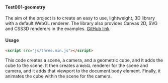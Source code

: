 #### Test001-geometry ####
The aim of the project is to create an easy to use, lightweight, 3D library with a default WebGL renderer. The library also provides Canvas 2D, SVG and CSS3D renderers in the examples.
[GitHub link](https://github.com/LavaSheny/DAT505-Code.git)
#### Usage ####
```html
<script src="js/three.min.js"></script>
```
This code creates a scene, a camera, and a geometric cube, and it adds the cube to the scene. It then creates a `WebGL` renderer for the scene and camera, and it adds that viewport to the document.body element. Finally, it animates the cube within the scene for the camera.

```javascript
```
